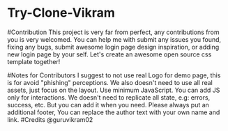# Try-Clone-Vikram



#Contribution
This project is very far from perfect, any contributions from you is very welcomed. You can help me with submit any issues you found, fixing any bugs, submit awesome login page design inspiration, or adding new login page by your self. Let's create an awesome open source css template together!

#Notes for Contributors
I suggest to not use real Logo for demo page, this is for avoid "phishing" perceptions.
We also doesn't need to use all real assets, just focus on the layout.
Use minimum JavaScript. You can add JS only for interactions.
We doesn't need to replicate all state, e.g: errors, success, etc. But you can add it when you need.
Please always put an additional footer, You can replace the author text with your own name and link.
#Credits
@guruvikram02
